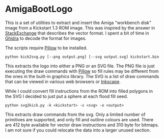 # AmigaBootLogo

This is a set of utilities to extract and insert the Amiga "workbench disk" image from a Kickstart 1.3 ROM image. This was inspired by the answer in [StackExchange](https://retrocomputing.stackexchange.com/questions/13897/why-was-the-kickstart-1-x-insert-floppy-graphic-so-bad/13901) that describes the vector format. I spent a bit of time in [Ghidra](https://ghidra-sre.org/) to decode the format for images.

The scripts require [Pillow](https://pillow.readthedocs.io/) to be installed.

```shell
python kick2svg.py [--png output.png] [--svg output.svg] kickstart.bin
```
This extracts the logo into either a PNG or an SVG file. The PNG file is just executing the draw commands with [Pillow](https://pillow.readthedocs.io/) so fill rules may be different from the ones in the built-in graphics library. The SVG is a list of draw commands that can be viewed in various web browsers or [Inkscape](https://inkscape.org/).

While I could convert fill instructions from the ROM into filled polygons in the SVG I decided to just put a sphere at each flood fill seed.

```shell
python svg2kick.py -k <kickstart> -s <svg> -o <output>
```
This extracts draw commands from the svg. Only a limited number of primitives are supported, and only fill and outline colours are used. There are 412 byte available for vector draw instructions and 310 byte for bitmaps. I am not sure if you could relocate the data into a larger unused section.


